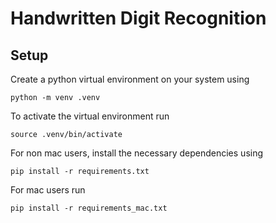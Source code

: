 # Handwritten Digit Recognition

## Setup
Create a python virtual environment on your system using
```
python -m venv .venv
```
To activate the virtual environment run
```
source .venv/bin/activate
```
For non mac users, install the necessary dependencies using
```
pip install -r requirements.txt
```
For mac users run
```
pip install -r requirements_mac.txt
```
